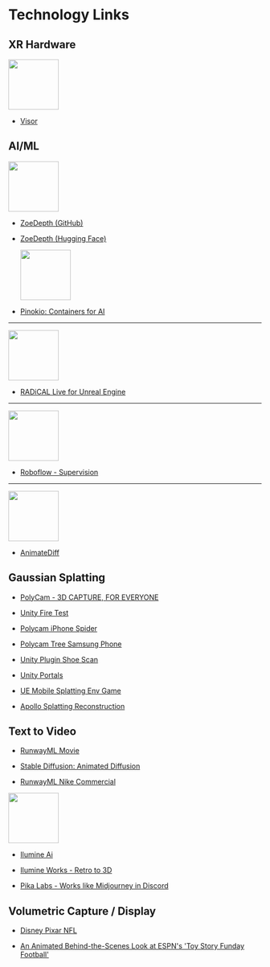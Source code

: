 # Technology Links

## XR Hardware
  <img src="https://cdn.shopify.com/s/files/1/0553/6949/8756/files/VisorProduct2_1ee92a0c-4716-4f62-8c30-df5bc9ef006e_1000x1500.png?v=1695108107" width="100"/>

- [Visor](https://www.visor.com/shop)

## AI/ML
  <img src="https://raw.githubusercontent.com/isl-org/ZoeDepth/main/assets/zoedepth-teaser.png" height="100"/>

- [ZoeDepth (GitHub)](https://github.com/isl-org/ZoeDepth)
- [ZoeDepth (Hugging Face)](https://huggingface.co/spaces/shariqfarooq/ZoeDepth)

  <img src="https://github.com/pinokiocomputer/pinokio/blob/main/icon.png?raw=true" height="100"/>

- [Pinokio: Containers for AI](https://pinokio.computer/)
---

  <img src="https://cdn.radicalmotion.com/2023/08/retarget.png" height="100"/>

- [RADiCAL Live for Unreal Engine](https://radicalmotion.com/unreal) 
---

  <img src="https://camo.githubusercontent.com/8d64a0d2154d45961111842fff941b9f7ee5d822bb674e5366e50ea32f2bcbdc/68747470733a2f2f6d656469612e726f626f666c6f772e636f6d2f6f70656e2d736f757263652f7375706572766973696f6e2f72662d7375706572766973696f6e2d62616e6e65722e706e673f7570646174656441743d31363738393935393237353239" height="100"/>

- [Roboflow - Supervision](https://github.com/roboflow/supervision)
---

  <img src="https://github.com/guoyww/AnimateDiff/raw/main/__assets__/animations/motion_lora/model_01/01.gif" height="100"/>

- [AnimateDiff](https://github.com/guoyww/AnimateDiff) 
## Gaussian Splatting

- [PolyCam - 3D CAPTURE, FOR EVERYONE](https://poly.cam/explore)

- [Unity Fire Test](https://x.com/Ruben_Fro/status/1709844135279272290?s=20)

- [Polycam iPhone Spider](https://x.com/jimmygunawanapp/status/1709022937628725691?s=20)

- [Polycam Tree Samsung Phone](https://x.com/stevencmutter/status/1707788684257341649?s=20)

- [Unity Plugin Shoe Scan](https://x.com/alexcarliera/status/1708606996583240009?s=20)

- [Unity Portals](https://x.com/DSkaale/status/1702944308087730263?s=20)

- [UE Mobile Splatting Env Game](https://x.com/r1k9a/status/1709568789933887710?s=20)

- [Apollo Splatting Reconstruction](https://x.com/eszenyip/status/1704539904393224416?s=20)

## Text to Video
- [RunwayML Movie](https://x.com/SteveMills/status/1709703521623482440?s=20)

- [Stable Diffusion: Animated Diffusion](https://x.com/GlennIsZen/status/1709926509857960313?s=20)

- [RunwayML Nike Commercial](https://x.com/Martin_Haerlin/status/1709589932199526856?s=20)

<img src="https://ilumine.ai/wp-content/uploads/2023/04/giphyyyy-no-bg.gif" height="100"/>

- [Ilumine Ai](https://ilumine.ai/)

- [Ilumine Works - Retro to 3D](https://huggingface.co/spaces/ilumine-AI/Retro-to-3D)

- [Pika Labs - Works like Midjourney in Discord](https://www.pika.art/)
## Volumetric Capture / Display

- [Disney Pixar NFL](https://www.sportsbusinessjournal.com/Articles/2023/10/02/toy-story-nfl-london-game-broadcast.aspx)

- [An Animated Behind-the-Scenes Look at ESPN's 'Toy Story Funday Football'](https://thewaltdisneycompany.com/an-animated-behind-the-scenes-look-at-espns-toy-story-funday-football/)





